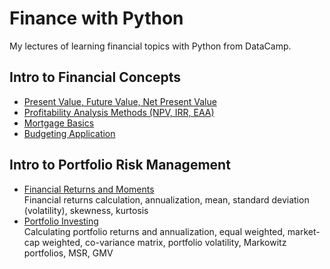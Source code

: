 # Finance with Python

My lectures of learning financial topics with Python from DataCamp.

## Intro to Financial Concepts
* [Present Value, Future Value, Net Present Value](https://github.com/tanatiem/Finance-with-Python/blob/master/Intro%20to%20Financial%20Concepts%20(PV%2C%20FV%2C%20NPV).ipynb)
* [Profitability Analysis Methods (NPV, IRR, EAA)](https://github.com/tanatiem/Finance-with-Python/blob/master/Making%20Data-Driven%20Financial%20Decisions%20(NPV%2C%20IRR%2C%20EAA).ipynb)
* [Mortgage Basics](https://github.com/tanatiem/Finance-with-Python/blob/master/Mortgage%20Basics.ipynb)
* [Budgeting Application](https://github.com/tanatiem/Finance-with-Python/blob/master/Budgeting%20Application.ipynb)

## Intro to Portfolio Risk Management
* [Financial Returns and Moments](https://github.com/tanatiem/Finance-with-Python/blob/master/Financial%20Returns%20and%20Moments.ipynb)<br/>Financial returns calculation, annualization, mean, standard deviation (volatility), skewness, kurtosis
* [Portfolio Investing](Portfolio%20Investing.ipynb)<br>
Calculating portfolio returns and annualization, equal weighted, market-cap weighted, co-variance matrix, portfolio volatility, Markowitz portfolios, MSR, GMV
